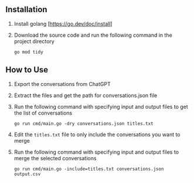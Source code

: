 
## Installation
1. Install golang [https://go.dev/doc/install]
2. Download the source code and run the following command in the project directory

    `
    go mod tidy 
    `

## How to Use
1. Export the conversations from ChatGPT
2. Extract the files and get the path for conversations.json file
3. Run the following command with specifying input and output files to get the list of conversations

    `
    go run cmd/main.go -dry conversations.json titles.txt
    `
4. Edit the `titles.txt` file to only include the conversations you want to merge
5. Run the following command with specifying input and output files to merge the selected conversations

    `
    go run cmd/main.go -include=titles.txt conversations.json output.csv
    `